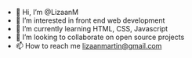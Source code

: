 - 👋 Hi, I’m @LizaanM
- 👀 I’m interested in front end web development
- 🌱 I’m currently learning HTML, CSS, Javascript
- 💞️ I’m looking to collaborate on open source projects
- 📫 How to reach me lizaanmartin@gmail.com

<!---
LizaanM/LizaanM is a ✨ special ✨ repository because its `README.md` (this file) appears on your GitHub profile.
You can click the Preview link to take a look at your changes.
--->
